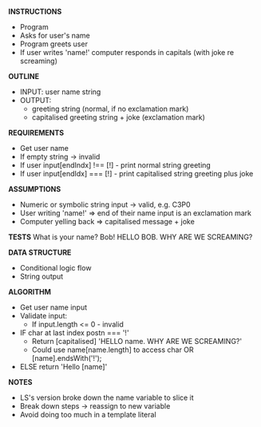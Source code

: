 **INSTRUCTIONS**
- Program
- Asks for user's name
- Program greets user
- If user writes 'name!' computer responds in capitals (with joke re screaming)

**OUTLINE**
- INPUT: user name string
- OUTPUT:
  - greeting string (normal, if no exclamation mark)
  - capitalised greeting string + joke (exclamation mark)

**REQUIREMENTS**
- Get user name
- If empty string -> invalid
- If user input[endIndx] !== [!] - print normal string greeting
- If user input[endIdx] === [!] - print capitalised string greeting plus joke

**ASSUMPTIONS**
- Numeric or symbolic string input -> valid, e.g. C3P0
- User writing 'name!' => end of their name input is an exclamation mark
- Computer yelling back => capitalised message + joke 

**TESTS**
What is your name? Bob!
HELLO BOB. WHY ARE WE SCREAMING?

**DATA STRUCTURE**
- Conditional logic flow
- String output

**ALGORITHM**
- Get user name input
- Validate input:
  - If input.length <= 0 - invalid
- IF char at last index postn === '!'
  - Return [capitalised] 'HELLO name. WHY ARE WE SCREAMING?'
  - Could use name[name.length] to access char OR [name].endsWith('!');
- ELSE return 'Hello [name]'

**NOTES**
- LS's version broke down the name variable to slice it
- Break down steps -> reassign to new variable 
- Avoid doing too much in a template literal